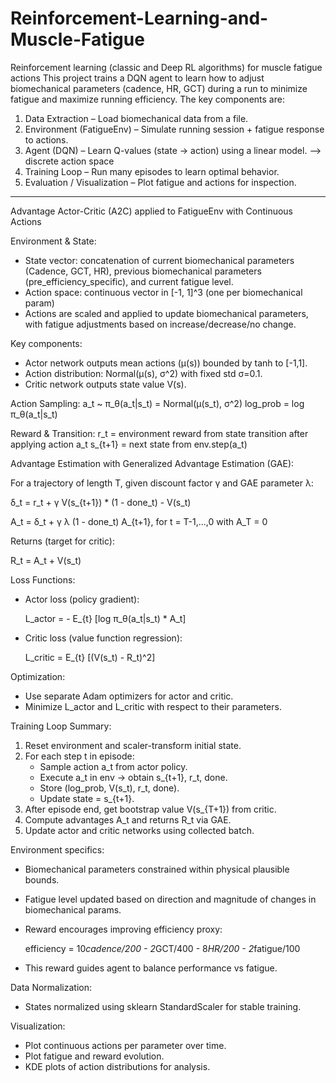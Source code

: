 # Reinforcement-Learning-and-Muscle-Fatigue
Reinforcement learning (classic and Deep RL algorithms) for muscle fatigue actions
This project trains a DQN agent to learn how to adjust biomechanical parameters (cadence, HR, GCT) during a run to minimize fatigue and maximize running efficiency.
The key components are:
1) Data Extraction – Load biomechanical data from a file.
2) Environment (FatigueEnv) – Simulate running session + fatigue response to actions.
3) Agent (DQN) – Learn Q-values (state → action) using a linear model. --> discrete action space
4) Training Loop – Run many episodes to learn optimal behavior.
5) Evaluation / Visualization – Plot fatigue and actions for inspection.

----------------------

Advantage Actor-Critic (A2C) applied to FatigueEnv with Continuous Actions

Environment & State:
- State vector: concatenation of current biomechanical parameters (Cadence, GCT, HR),
  previous biomechanical parameters (pre_efficiency_specific), and current fatigue level.
- Action space: continuous vector in [-1, 1]^3 (one per biomechanical param)
- Actions are scaled and applied to update biomechanical parameters,
  with fatigue adjustments based on increase/decrease/no change.

Key components:
- Actor network outputs mean actions (μ(s)) bounded by tanh to [-1,1].
- Action distribution: Normal(μ(s), σ^2) with fixed std σ=0.1.
- Critic network outputs state value V(s).

Action Sampling:
  a_t ~ π_θ(a_t|s_t) = Normal(μ(s_t), σ^2)
  log_prob = log π_θ(a_t|s_t)

Reward & Transition:
  r_t = environment reward from state transition after applying action a_t
  s_{t+1} = next state from env.step(a_t)

Advantage Estimation with Generalized Advantage Estimation (GAE):

For a trajectory of length T, given discount factor γ and GAE parameter λ:

  δ_t = r_t + γ V(s_{t+1}) * (1 - done_t) - V(s_t)

  A_t = δ_t + γ λ (1 - done_t) A_{t+1}, for t = T-1,...,0
  with A_T = 0

Returns (target for critic):

  R_t = A_t + V(s_t)

Loss Functions:

- Actor loss (policy gradient):

  L_actor = - E_{t} [log π_θ(a_t|s_t) * A_t]

- Critic loss (value function regression):

  L_critic = E_{t} [(V(s_t) - R_t)^2]

Optimization:

- Use separate Adam optimizers for actor and critic.
- Minimize L_actor and L_critic with respect to their parameters.

Training Loop Summary:

1. Reset environment and scaler-transform initial state.
2. For each step t in episode:
   - Sample action a_t from actor policy.
   - Execute a_t in env → obtain s_{t+1}, r_t, done.
   - Store (log_prob, V(s_t), r_t, done).
   - Update state = s_{t+1}.
3. After episode end, get bootstrap value V(s_{T+1}) from critic.
4. Compute advantages A_t and returns R_t via GAE.
5. Update actor and critic networks using collected batch.

Environment specifics:

- Biomechanical parameters constrained within physical plausible bounds.
- Fatigue level updated based on direction and magnitude of changes in biomechanical params.
- Reward encourages improving efficiency proxy:

   efficiency = 10*cadence/200 - 2*GCT/400 - 8*HR/200 - 2*fatigue/100

- This reward guides agent to balance performance vs fatigue.

Data Normalization:

- States normalized using sklearn StandardScaler for stable training.

Visualization:

- Plot continuous actions per parameter over time.
- Plot fatigue and reward evolution.
- KDE plots of action distributions for analysis.

